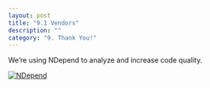 ```yaml
---
layout: post
title: "9.1 Vendors"
description: ""
category: "9. Thank You!"
---
```


We’re using NDepend to analyze and increase code quality.

[![NDepend]({{site.baseurl}}/images/ndependlogo.png)](http://www.ndepend.com)
